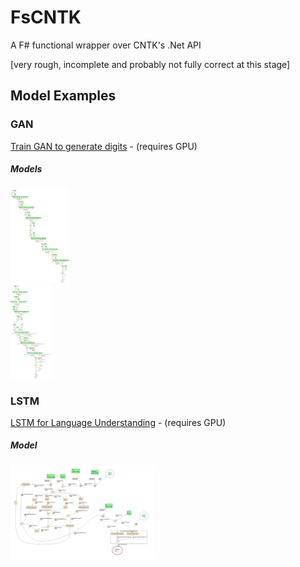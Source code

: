 # FsCNTK

A F# functional wrapper over CNTK's .Net API

[very rough, incomplete and probably not fully correct at this stage]

## Model Examples

### GAN
[Train GAN to generate digits](FsCNTK/Scripts/TestDCGAN.fsx) - (requires GPU)


##### Models
<a href="FsCNTK/Scripts/imgs/Generator_loss.Png"><img src="FsCNTK/Scripts/imgs/Generator_loss.Png" height="150"></a>   
<a href="FsCNTK/Scripts/imgs/Discriminator_Loss.Png"><img src="FsCNTK/Scripts/imgs/Discriminator_Loss.Png" height="150"></a>   


### LSTM
[LSTM for Language Understanding](FsCNTK/Scripts/TestLstm.fsx) - (requires GPU)  
##### Model  
<a href="FsCNTK/Scripts/imgs/LSTM_Lang_Model.Png"><img src="FsCNTK/Scripts/imgs/LSTM_Lang_Model.Png" height="150"></a>    

